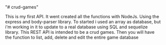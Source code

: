 "# crud-games" 

This is my first API. It went created all the functions with NodeJs. Using the express and body-parser library. To started i used an array as database, but i'm working in it to update to a real database using SQL and sequelize library.
This REST API is intended to be a crud games. Then you will have the function to list, add, delete and edit the entire game database